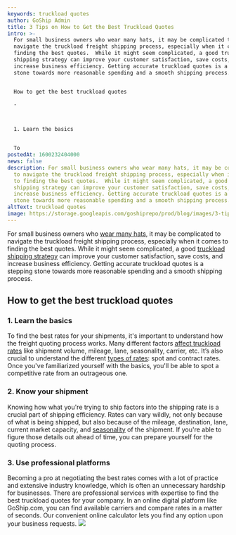 ```yaml
---
keywords: truckload quotes
author: GoShip Admin
title: 3 Tips on How to Get the Best Truckload Quotes
intro: >-
  For small business owners who wear many hats, it may be complicated to
  navigate the truckload freight shipping process, especially when it comes to
  finding the best quotes.  While it might seem complicated, a good truckload
  shipping strategy can improve your customer satisfaction, save costs, and
  increase business efficiency. Getting accurate truckload quotes is a stepping
  stone towards more reasonable spending and a smooth shipping process. 


  How to get the best truckload quotes

  -



  1. Learn the basics


  To
postedAt: 1600232404000
news: false
description: For small business owners who wear many hats, it may be complicated
  to navigate the truckload freight shipping process, especially when it comes
  to finding the best quotes.  While it might seem complicated, a good truckload
  shipping strategy can improve your customer satisfaction, save costs, and
  increase business efficiency. Getting accurate truckload quotes is a stepping
  stone towards more reasonable spending and a smooth shipping process.
altText: truckload quotes
image: https://storage.googleapis.com/goshiprepo/prod/blog/images/3-tips-on-how-to-get-the-best-truckload-quotes.jpg
---
```

For small business owners who [wear many hats](https://www.goship.com/blog/3-small-business-shipping-mistakes-you-should-avoid/), it may be complicated to navigate the truckload freight shipping process, especially when it comes to finding the best quotes. While it might seem complicated, a good [truckload shipping strategy](https://www.goship.com/blog/optimizing-your-truckload-shipping-strategy/) can improve your customer satisfaction, save costs, and increase business efficiency. Getting accurate truckload quotes is a stepping stone towards more reasonable spending and a smooth shipping process.

## How to get the best truckload quotes

### 1. Learn the basics

To find the best rates for your shipments, it's important to understand how the freight quoting process works. Many different factors [affect truckload rates](https://www.goship.com/blog/how-are-truckload-freight-rates-calculated/) like shipment volume, mileage, lane, seasonality, carrier, etc. It’s also crucial to understand the different [types of rates](https://www.goship.com/blog/what-are-the-different-types-of-freight-rates/): spot and contract rates.  Once you've familiarized yourself with the basics, you'll be able to spot a competitive rate from an outrageous one.

### 2. Know your shipment

Knowing how what you're trying to ship factors into the shipping rate is a crucial part of shipping efficiency. Rates can vary wildly, not only because of what is being shipped, but also because of the mileage, destination, lane, current market capacity, and [seasonality](https://www.goship.com/blog/what-are-the-four-freight-shipping-seasons/) of the shipment. If you're able to figure those details out ahead of time, you can prepare yourself for the quoting process.

### 3. Use professional platforms

Becoming a pro at negotiating the best rates comes with a lot of practice and extensive industry knowledge, which is often an unnecessary hardship for businesses. There are professional services with expertise to find the best truckload quotes for your company. In an online digital platform like GoShip.com, you can find available carriers and compare rates in a matter of seconds. Our convenient online calculator lets you find any option upon your business requests. [![](https://www.goship.com/wp-content/uploads/2021/02/1ace89b4-fe28-40ff-a2a7-4cddc60fc9ec.png)](https://www.goship.com/)
